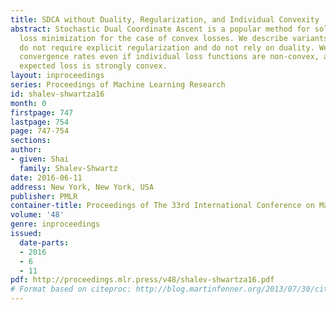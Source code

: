 ```yaml
---
title: SDCA without Duality, Regularization, and Individual Convexity
abstract: Stochastic Dual Coordinate Ascent is a popular method for solving regularized
  loss minimization for the case of convex losses. We describe variants of SDCA that
  do not require explicit regularization and do not rely on duality. We prove linear
  convergence rates even if individual loss functions are non-convex, as long as the
  expected loss is strongly convex.
layout: inproceedings
series: Proceedings of Machine Learning Research
id: shalev-shwartza16
month: 0
firstpage: 747
lastpage: 754
page: 747-754
sections: 
author:
- given: Shai
  family: Shalev-Shwartz
date: 2016-06-11
address: New York, New York, USA
publisher: PMLR
container-title: Proceedings of The 33rd International Conference on Machine Learning
volume: '48'
genre: inproceedings
issued:
  date-parts:
  - 2016
  - 6
  - 11
pdf: http://proceedings.mlr.press/v48/shalev-shwartza16.pdf
# Format based on citeproc: http://blog.martinfenner.org/2013/07/30/citeproc-yaml-for-bibliographies/
---
```

